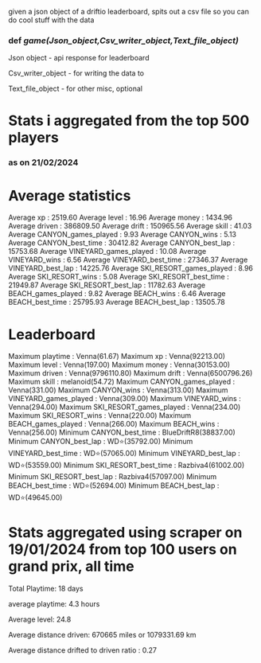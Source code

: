 given a json object of a driftio leaderboard, spits out a csv file so you can do cool stuff with the data

### def *game(Json_object,Csv_writer_object,Text_file_object)*

Json object - api response for leaderboard

Csv_writer_object - for writing the data to

Text_file_object - for other misc, optional



# Stats i aggregated from the top 500 players
### as on 21/02/2024

# Average statistics
Average xp : 2519.60
Average level : 16.96
Average money : 1434.96
Average driven : 386809.50
Average drift : 150965.56
Average skill : 41.03
Average CANYON_games_played : 9.93
Average CANYON_wins : 5.13
Average CANYON_best_time : 30412.82
Average CANYON_best_lap : 15753.68
Average VINEYARD_games_played : 10.08
Average VINEYARD_wins : 6.56
Average VINEYARD_best_time : 27346.37
Average VINEYARD_best_lap : 14225.76
Average SKI_RESORT_games_played : 8.96
Average SKI_RESORT_wins : 5.08
Average SKI_RESORT_best_time : 21949.87
Average SKI_RESORT_best_lap : 11782.63
Average BEACH_games_played : 9.82
Average BEACH_wins : 6.46
Average BEACH_best_time : 25795.93
Average BEACH_best_lap : 13505.78


# Leaderboard
Maximum playtime : Venna(61.67)
Maximum xp : Venna(92213.00)
Maximum level : Venna(197.00)
Maximum money : Venna(30153.00)
Maximum driven : Venna(9796110.80)
Maximum drift : Venna(6500796.26)
Maximum skill : melanoid(54.72)
Maximum CANYON_games_played : Venna(331.00)
Maximum CANYON_wins : Venna(313.00)
Maximum VINEYARD_games_played : Venna(309.00)
Maximum VINEYARD_wins : Venna(294.00)
Maximum SKI_RESORT_games_played : Venna(234.00)
Maximum SKI_RESORT_wins : Venna(220.00)
Maximum BEACH_games_played : Venna(266.00)
Maximum BEACH_wins : Venna(256.00)
Minimum CANYON_best_time : BlueDriftR8(38837.00)
Minimum CANYON_best_lap : WD⭐️(35792.00)
Minimum VINEYARD_best_time : WD⭐️(57065.00)
Minimum VINEYARD_best_lap : WD⭐️(53559.00)
Minimum SKI_RESORT_best_time : Razbiva4(61002.00)
Minimum SKI_RESORT_best_lap : Razbiva4(57097.00)
Minimum BEACH_best_time : WD⭐️(52694.00)
Minimum BEACH_best_lap : WD⭐️(49645.00)


# Stats aggregated using scraper on 19/01/2024 from top 100 users on grand prix, all time

Total Playtime: 18 days

average playtime: 4.3 hours

Average level: 24.8

Average distance driven: 670665 miles or 1079331.69 km

Average distance drifted to driven ratio : 0.27
